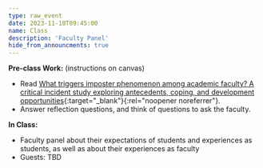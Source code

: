 ```yaml
---
type: raw_event
date: 2023-11-10T09:45:00
name: Class
description: 'Faculty Panel'
hide_from_announcments: true
---
```


**Pre-class Work:** (instructions on canvas)
* Read [What triggers imposter phenomenon among academic faculty? A critical incident study exploring antecedents, coping, and development opportunities](https://www.researchgate.net/profile/Holly-Hutchins/publication/309657285_What_triggers_imposter_phenomenon_among_academic_faculty_A_critical_incident_study_exploring_antecedents_coping_and_development_opportunities/links/59f769960f7e9b553ebee2a5/What-triggers-imposter-phenomenon-among-academic-faculty-A-critical-incident-study-exploring-antecedents-coping-and-development-opportunities.pdf){:target="_blank"}{:rel="noopener noreferrer"}.
* Answer reflection questions, and think of questions to ask the faculty. 

**In Class:**
* Faculty panel about their expectations of students and experiences as students, as well as about their experiences as faculty
* Guests: TBD<!--  Professors [James Mickens](https://mickens.seas.harvard.edu/){:target="_blank"}{:rel="noopener noreferrer"}, [Elena Glassman](https://glassmanlab.seas.harvard.edu/glassman.html){:target="_blank"}{:rel="noopener noreferrer"}, [Stephen Chong](https://people.seas.harvard.edu/~chong/){:target="_blank"}{:rel="noopener noreferrer"}, and [Flavio du Pin Calmon](https://people.seas.harvard.edu/~flavio/){:target="_blank"}{:rel="noopener noreferrer"}. -->
